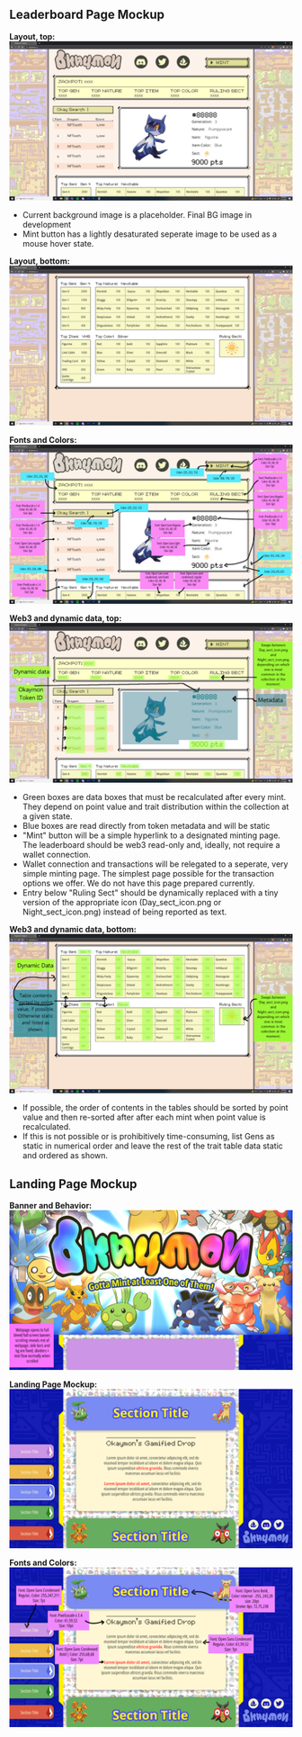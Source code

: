 ## Leaderboard Page Mockup
**Layout, top:**
![Layout guide 1](./Leaderboard%20Assets/%23leaderboard%20layout_guide%201.jpg)
* Current background image is a placeholder. Final BG image in development
* Mint button has a lightly desaturated seperate image to be used as a mouse hover state.

**Layout, bottom:**
![Layout guide 2](./Leaderboard%20Assets/%23leaderboard%20layout_guide%202.jpg)

**Fonts and Colors:**
![Fonts and Colors](./Leaderboard%20Assets/%23leaderboard_font%20and%20color%20guide.jpg)

**Web3 and dynamic data, top:**
![Web3 and dynamic data 1](./Leaderboard%20Assets/%23leaderboard_data_guide_1.jpg)
* Green boxes are data boxes that must be recalculated after every mint. They depend on point value and trait distribution within the collection at a given state.
* Blue boxes are read directly from token metadata and will be static
* "Mint" button will be a simple hyperlink to a designated minting page. The leaderboard should be web3 read-only and, ideally, not require a wallet connection.
* Wallet connection and transactions will be relegated to a seperate, very simple minting page. The simplest page possible for the transaction options we offer. We do not have this page prepared currently.
* Entry below "Ruling Sect" should be dynamically replaced with a tiny version of the appropriate icon (Day_sect_icon.png or Night_sect_icon.png) instead of being reported as text.

**Web3 and dynamic data, bottom:**
![Web3 and dynamic data 2](./Leaderboard%20Assets/%23leaderboard_data_guide_2.jpg)
* If possible, the order of contents in the tables should be sorted by point value and then re-sorted after after each mint when point value is recalculated.
* If this is not possible or is prohibitively time-consuming, list Gens as static in numerical order and leave the rest of the trait table data static and ordered as shown.

## Landing Page Mockup
**Banner and Behavior:**
![Banner and behavior](./Landing%20Page%20Assets/%23_Web%20Mockup_banner%20and%20behavior.jpg)

**Landing Page Mockup:**
![Landing page mockup](./Landing%20Page%20Assets/%23_Web%20Mockup.jpg)

**Fonts and Colors:**
![Fonts and colors](./Landing%20Page%20Assets/%23_Web%20Mockup_fonts%20colors.jpg)
